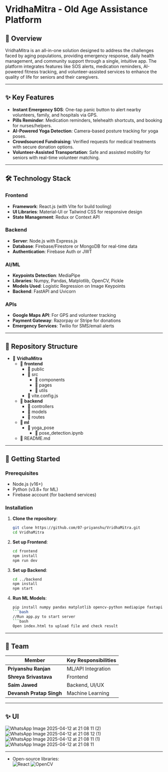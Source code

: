 # VridhaMitra - Old Age Assistance Platform

## 📌 Overview
VridhaMitra is an all-in-one solution designed to address the challenges faced by aging populations, providing emergency response, daily health management, and community support through a single, intuitive app. The platform integrates features like SOS alerts, medication reminders, AI-powered fitness tracking, and volunteer-assisted services to enhance the quality of life for seniors and their caregivers.

---

## ✨ Key Features
- **Instant Emergency SOS**: One-tap panic button to alert nearby volunteers, family, and hospitals via GPS.
- **Pills Reminder**: Medication reminders, telehealth shortcuts, and booking for nurses/helpers.
- **AI-Powered Yoga Detection**: Camera-based posture tracking for yoga poses.
- **Crowdsourced Fundraising**: Verified requests for medical treatments with secure donation options.
- **Volunteer-Assisted Transportation**: Safe and assisted mobility for seniors with real-time volunteer matching.

---

## 🛠️ Technology Stack
### Frontend
- **Framework**: React.js (with Vite for build tooling)
- **UI Libraries**: Material-UI or Tailwind CSS for responsive design
- **State Management**: Redux or Context API

### Backend
- **Server**: Node.js with Express.js
- **Database**: Firebase/Firestore or MongoDB for real-time data
- **Authentication**: Firebase Auth or JWT

### AI/ML
- **Keypoints Detection**: MediaPipe
- **Libraries**: Numpy, Pandas, Matplotlib, OpenCV, Pickle
- **Models Used**: Logistic Regression on Image Keypoints
- **Backend**: FastAPI and Uvicorn

### APIs
- **Google Maps API**: For GPS and volunteer tracking
- **Payment Gateway**: Razorpay or Stripe for donations
- **Emergency Services**: Twilio for SMS/email alerts

---

## 📂 Repository Structure
- 📂 **VridhaMitra**
  - 📂 **frontend**
    - 📂 public
    - 📂 src
      - 📂 components
      - 📂 pages
      - 📂 utils
    - 📜 vite.config.js
  - 📂 **backend**
    - 📂 controllers
    - 📂 models
    - 📂 routes
  - **📂 ml**
    - 📂 yoga_pose
      - 📜 pose_detection.ipynb
  - 📜 README.md
---

## 🚀 Getting Started
### Prerequisites
- Node.js (v16+)
- Python (v3.8+ for ML)
- Firebase account (for backend services)

### Installation
1. **Clone the repository**:
   ```bash
   git clone https://github.com/07-priyanshu/VridhaMitra.git
   cd VridhaMitra

2. **Set up Frontend**:
   ```bash
   cd frontend
   npm install
   npm run dev

3. **Set up Backend**:
   ```bash
   cd ../backend
   npm install
   npm start

3. **Run ML Models**:
   ```bash
   pip install numpy pandas matplotlib opencv-python mediapipe fastapi uvicorn python-multipart
   ```bash
   //Run app.py to start server
   ```bash
   Open index.html to upload file and check result
---

## 🌟 Team

|     Member              |     Key Responsibilities      |
|-------------------------|-------------------------------|
| **Priyanshu Ranjan**    | ML/API Integration            |
| **Shreya Srivastava**   | Frontend                      |
| **Saim Jawed**          | Backend, UI/UX                |
| **Devansh Pratap Singh**| Machine Learning              |
---

## ✨ UI
![WhatsApp Image 2025-04-12 at 21 08 11 (2)](https://github.com/user-attachments/assets/a228a1cd-ec67-4bbc-bdc0-830ed909e029)
![WhatsApp Image 2025-04-12 at 21 08 12 (1)](https://github.com/user-attachments/assets/f7d2555e-a64a-4612-977d-663b53843e05)
![WhatsApp Image 2025-04-12 at 21 08 11 (1)](https://github.com/user-attachments/assets/52656746-3d5e-49a3-afbc-b4264fa976a3)
![WhatsApp Image 2025-04-12 at 21 08 11](https://github.com/user-attachments/assets/9b3acec7-428e-4241-ae65-8b7166feb187)

---
- Open-source libraries:  
  ![React](https://img.shields.io/badge/-React-61DAFB?logo=react&logoColor=white)
  ![OpenCV](https://img.shields.io/badge/-OpenCV-5C3EE8?logo=opencv&logoColor=white)
